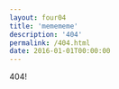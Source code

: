 ```yaml
---
layout: four04
title: 'memememe'
description: '404'
permalink: /404.html
date: 2016-01-01T00:00:00
---
```

404!
